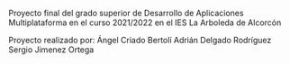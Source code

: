 Proyecto final del grado superior de Desarrollo de Aplicaciones Multiplataforma en el curso 2021/2022 en el IES La Arboleda de Alcorcón

Proyecto realizado por:
Ángel Criado Bertolí
Adrián Delgado Rodríguez
Sergio Jimenez Ortega